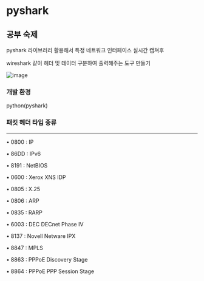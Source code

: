 # pyshark


## 공부 숙제
pyshark 라이브러리 활용해서 특정 네트워크 인터페이스 실시간 캡쳐후


wireshark 같이 헤더 및 데이터 구분하여 출력해주는 도구 만들기 

![image](https://github.com/HyunsiU/pyshark/assets/53931656/a45cd333-a050-4402-9edf-b698acdf3f51)



### 개발 환경
python(pyshark)


### 패킷 헤더 타입 종류
___
• 0800 : IP

• 86DD : IPv6

• 8191 : NetBIOS

• 0600 : Xerox XNS IDP

• 0805 : X.25

• 0806 : ARP

• 0835 : RARP

• 6003 : DEC DECnet Phase Ⅳ

• 8137 : Novell Netware IPX

• 8847 : MPLS

• 8863 : PPPoE Discovery Stage

• 8864 : PPPoE PPP Session Stage

